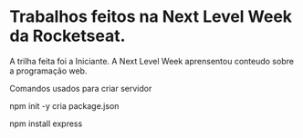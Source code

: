 # Trabalhos feitos na Next Level Week da Rocketseat.

A trilha feita foi a Iniciante.
A Next Level Week aprensentou conteudo sobre a programação web.

Comandos usados para criar servidor

npm init -y
cria package.json

npm install express
